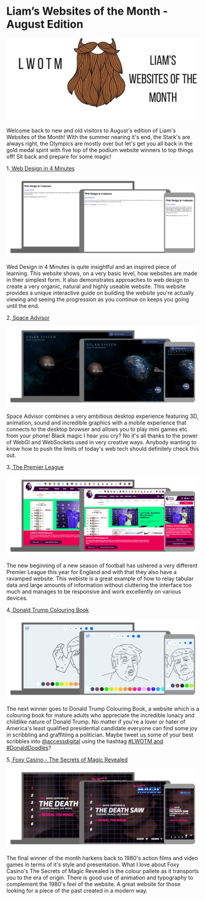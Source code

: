 Liam’s Websites of the Month - August Edition
=============================================

![LWOTM Logo](../../LWOTM-logo-beard.jpg)

Welcome back to new and old visitors to August's edition of Liam's Websites of the Month! With the summer nearing it's end, the Stark's are always right, the Olympics are mostly over but let's get you all back in the gold medal spirit with five top of the podium website winners to top things off! Sit back and prepare for some magic!

1.[ Web Design in 4 Minutes](http://jgthms.com/web-design-in-4-minutes/)

![Web Design in 4 Minutes homepage](web-design-four-minutes.jpg)

Wed Design in 4 Minutes is quite insightful and an inspired piece of learning. This website shows, on a very basic level, how websites are made in their simplest form. It also demonstrates approaches to web design to create a very organic, natural and highly useable website. This website provides a unique interactive guide on building the website you're actually viewing and seeing the progression as you continue on keeps you going until the end.

2.[ Space Advisor](http://www.space-advisor.ca/en/?experience)

![Space Advisor homepage](space-advisor.jpg)

Space Advisor combines a very ambitious desktop experience featuring 3D, animation, sound and incredible graphics with a mobile experience that connects to the desktop browser and allows you to play mini games etc from your phone! Black magic I hear you cry? No it's all thanks to the power of WebGl and WebSockets used in very creative ways. Anybody wanting to know how to push the limits of today's web tech should definitely check this out.

3.[ The Premier League](https://www.premierleague.com/)

![The Premier League homepage](premier-league.jpg)

The new beginning of a new season of football has ushered a very different Premier League this year for England and with that they also have a ravamped website. This webiste is a great example of how to relay tabular data and large amounts of information without cluttering the interface too much and manages to be responsive and work excellently on various devices.

4.[ Donald Trump Colouring Book](http://obliterate.me/)

![Donald Trump Colouring Book homepage](donald-trump-colouring-book.jpg)

The next winner goes to Donald Trump Colouring Book, a website which is a colouring book for mature adults who appreciate the incredible lunacy and childlike nature of Donald Trump. No matter if you're a lover or hater of America's least qualified presidential candidate everyone can find some joy in scribbling and graffitiing a politician. Maybe tweet us some of your best scribbles into [@accessdigital](https://twitter.com/accessdigital/) using the hashtag [#LWOTM and #DonaldDoodles](https://twitter.com/home?status=%23LWOTM%20%23DonaldDoodles)?

5.[ Foxy Casino - The Secrets of Magic Revealed](https://www.foxycasino.com/featured/secrets-of-magic.html)

![Foxy Casino - The Secrets of Magic Revealed homepage](secrets-of-magic.jpg)

The final winner of the month harkens back to 1980's action films and video games in terms of it's style and presentation. What I love about Foxy Casino's The Secrets of Magic Revealed is the colour pallete as it transports you to the era of origin. There is good use of animation and typography to complement the 1980's feel of the website. A great website for those looking for a piece of the past created in a modern way.
